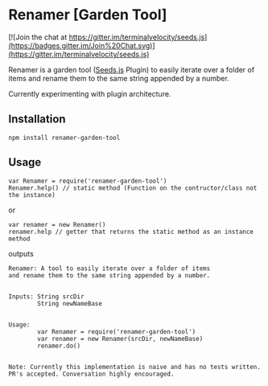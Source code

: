 Renamer [Garden Tool]
=====

[![Join the chat at https://gitter.im/terminalvelocity/seeds.js](https://badges.gitter.im/Join%20Chat.svg)](https://gitter.im/terminalvelocity/seeds.js)

Renamer is a garden tool ([Seeds.js](https://github.com/terminalvelocity/seeds.js) Plugin) to easily iterate over a folder of items and rename them to the same string appended by a number.

Currently experimenting with plugin architecture.

## Installation

`npm install renamer-garden-tool`

## Usage

```
var Renamer = require('renamer-garden-tool')
Renamer.help() // static method (Function on the contructor/class not the instance)
```
or

```
var renamer = new Renamer()
renamer.help // getter that returns the static method as an instance method
```

outputs


```
Renamer: A tool to easily iterate over a folder of items
and rename them to the same string appended by a number.

      
Inputs: String srcDir
        String newNameBase

      
Usage: 
        var Renamer = require('renamer-garden-tool')
        var renamer = new Renamer(srcDir, newNameBase)
        renamer.do()

      
Note: Currently this implementation is naive and has no tests written. 
PR's accepted. Conversation highly encouraged.
```

